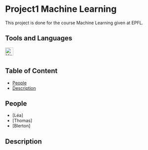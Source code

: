# Project1 Machine Learning
This project is done for the course Machine Learning given at EPFL.

## Tools and Languages

<img align="left" alt="Visual Studio Code" width="26px" src=https://www.ionos.fr/digitalguide/fileadmin/_processed_/c/0/csm_deep-learning-vs-machine-learning-t_b0db4fc2c4.jpg />

<br />
<br />

## Table of Content

* [People](#people)
* [Description](#description)


## People

* [Léa]
* [Thomas]
* [Blerton] 


## Description





